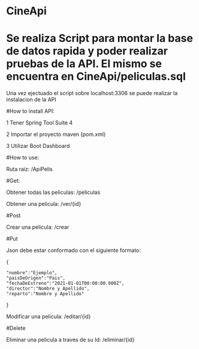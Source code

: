 # CineApi
# Se realiza Script para montar la base de datos rapida y poder realizar pruebas de la API. El mismo se encuentra en CineApi/peliculas.sql

Una vez ejectuado el script sobre localhost:3306 se puede realizar la instalacion de la API


#How to install API:

1 Tener Spring Tool Suite 4

2 Importar el proyecto maven (pom.xml)

3 Utilizar Boot Dashboard


#How to use:

Ruta raiz: /ApiPelis


#Get:

Obtener todas las peliculas: /peliculas

Obtener una pelicula: /ver/{id}


#Post

Crear una pelicula: /crear


#Put 

Json debe estar conformado con el siguiente formato:

{

    "nombre":"Ejemplo",
    "paisDeOrigen":"Pais",
    "fechaDeEstreno":"2021-01-01T00:00:00.000Z",
    "director":"Nombre y Apellido",
    "reparto":"Nombre y Apellido"
    
}

Modificar una pelicula: /editar/{id}


#Delete

Eliminar una pelicula a traves de su Id: /eliminar/{id}
